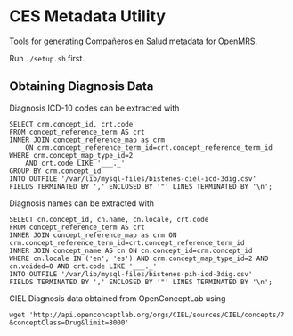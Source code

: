 # CES Metadata Utility

Tools for generating Compañeros en Salud metadata for OpenMRS.

Run `./setup.sh` first.

## Obtaining Diagnosis Data

Diagnosis ICD-10 codes can be extracted with

```
SELECT crm.concept_id, crt.code
FROM concept_reference_term AS crt
INNER JOIN concept_reference_map as crm
    ON crm.concept_reference_term_id=crt.concept_reference_term_id
WHERE crm.concept_map_type_id=2
    AND crt.code LIKE '___._'
GROUP BY crm.concept_id
INTO OUTFILE '/var/lib/mysql-files/bistenes-ciel-icd-3dig.csv'
FIELDS TERMINATED BY ',' ENCLOSED BY '"' LINES TERMINATED BY '\n';
```

Diagnosis names can be extracted with

```
SELECT cn.concept_id, cn.name, cn.locale, crt.code
FROM concept_reference_term AS crt
INNER JOIN concept_reference_map as crm ON crm.concept_reference_term_id=crt.concept_reference_term_id
INNER JOIN concept_name AS cn ON cn.concept_id=crm.concept_id
WHERE cn.locale IN ('en', 'es') AND crm.concept_map_type_id=2 AND cn.voided=0 AND crt.code LIKE '___._'
INTO OUTFILE '/var/lib/mysql-files/bistenes-pih-icd-3dig.csv'
FIELDS TERMINATED BY ',' ENCLOSED BY '"' LINES TERMINATED BY '\n';
```

CIEL Diagnosis data obtained from OpenConceptLab using

```
wget 'http://api.openconceptlab.org/orgs/CIEL/sources/CIEL/concepts/?&conceptClass=Drug&limit=8000'
```
